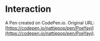 # Interaction

A Pen created on CodePen.io. Original URL: [https://codepen.io/nattiepop/pen/PoeYayj](https://codepen.io/nattiepop/pen/PoeYayj).

